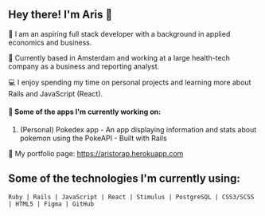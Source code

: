 ## Hey there! I'm Aris 👋
:raising_hand: I am an aspiring full stack developer with a background in applied economics and business.

:round_pushpin: Currently based in Amsterdam and working at a large health-tech company as a business and reporting analyst. 

:computer: I enjoy spending my time on personal projects and learning more about Rails and JavaScript (React).

#### :pushpin: Some of the apps I'm currently working on:
1. (Personal) Pokedex app - An app displaying information and stats about pokemon using the PokeAPI - Built with Rails

:bookmark: My portfolio page: https://aristorap.herokuapp.com

## Some of the technologies I'm currently using:
    Ruby | Rails | JavaScript | React | Stimulus | PostgreSQL | CSS3/SCSS | HTML5 | Figma | GitHub 
<!--
**AristoRap/aristorap** is a ✨ _special_ ✨ repository because its `README.md` (this file) appears on your GitHub profile.


Here are some ideas to get you started:

- 🔭 I’m currently working on ...
- 🌱 I’m currently learning ...
- 👯 I’m looking to collaborate on ...
- 🤔 I’m looking for help with ...
- 💬 Ask me about ...
- 📫 How to reach me: ...
- 😄 Pronouns: ...
- ⚡ Fun fact: ...
-->
